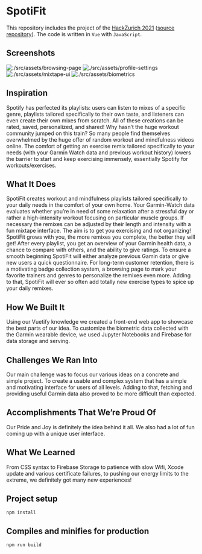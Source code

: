 # SpotiFit
This repository includes the project of the [HackZurich 2021](https://devpost.com/software/remix-essentially-spotify-for-workouts-excersises) ([source repository](https://github.com/JollyBrackets/remix)). The code is written in `Vue` with `JavaScript`.

## Screenshots
![./src/assets/browsing-page](browsing-page.png)
![./src/assets/profile-settings](profile-settings.png)
![./src/assets/mixtape-ui](mixtape-ui.png)
![./src/assets/biometrics](biometrics.png)

## Inspiration
Spotify has perfected its playlists: users can listen to mixes of a specific genre, playlists tailored specifically to their own taste, and listeners can even create their own mixes from scratch. All of these creations can be rated, saved, personalized, and shared! Why hasn’t the huge workout community jumped on this train? So many people find themselves overwhelmed by the huge offer of random workout and mindfulness videos online. The comfort of getting an exercise remix tailored specifically to your needs (with your Garmin Watch data and previous workout history) lowers the barrier to start and keep exercising immensely, essentially Spotify for workouts/exercises.

## What It Does
SpotiFit creates workout and mindfulness playlists tailored specifically to your daily needs in the comfort of your own home. Your Garmin-Watch data evaluates whether you’re in need of some relaxation after a stressful day or rather a high-intensity workout focusing on particular muscle groups. If necessary the remixes can be adjusted by their length and intensity with a fun mixtape interface. The aim is to get you exercising and not organizing! SpotiFit grows with you, the more remixes you complete, the better they will get! After every playlist, you get an overview of your Garmin health data, a chance to compare with others, and the ability to give ratings. To ensure a smooth beginning SpotiFit will either analyze previous Gamin data or give new users a quick questionnaire. For long-term customer retention, there is a motivating badge collection system, a browsing page to mark your favorite trainers and genres to personalize the remixes even more. Adding to that, SpotiFit will ever so often add totally new exercise types to spice up your daily remixes.

## How We Built It
Using our Vuetify knowledge we created a front-end web app to showcase the best parts of our idea. To customize the biometric data collected with the Garmin wearable device, we used Jupyter Notebooks and Firebase for data storage and serving.

## Challenges We Ran Into
Our main challenge was to focus our various ideas on a concrete and simple project. To create a usable and complex system that has a simple and motivating interface for users of all levels. Adding to that, fetching and providing useful Garmin data also proved to be more difficult than expected.

## Accomplishments That We’re Proud Of
Our Pride and Joy is definitely the idea behind it all. We also had a lot of fun coming up with a unique user interface.

## What We Learned
From CSS syntax to Firebase Storage to patience with slow Wifi, Xcode update and various certificate failures, to pushing our energy limits to the extreme, we definitely got many new experiences!

## Project setup
```
npm install
```

## Compiles and minifies for production
```
npm run build
```
